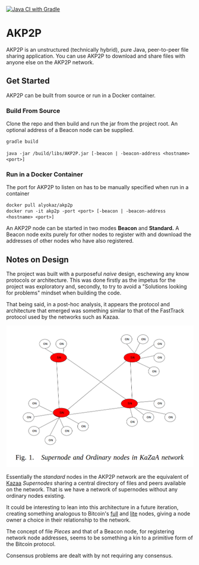 [![Java CI with Gradle](https://github.com/alyokaz/AKTorrent/actions/workflows/gradle.yml/badge.svg)](https://github.com/alyokaz/AKTorrent/actions/workflows/gradle.yml)

# AKP2P

AKP2P is an unstructured (technically hybrid), pure Java, peer-to-peer file sharing application. 
You can use AKP2P to download and share files with anyone else on the AKP2P network.

## Get Started

AKP2P can be built from source or run in a Docker container.

### Build From Source
Clone the repo and then build and run the jar from the project root. An optional address of a Beacon node can be 
supplied.

```
gradle build

java -jar /build/libs/AKP2P.jar [-beacon | -beacon-address <hostname> <port>]
```

### Run in a Docker Container
The port for AKP2P to listen on has to be manually specified when run in a container
```
docker pull alyokaz/akp2p
docker run -it akp2p -port <port> [-beacon | -beacon-address <hostname> <port>]
```

An AKP2P node can be started in two modes <b>Beacon</b> and <b>Standard.</b> A Beacon node exits purely
for other nodes to register with and download the addresses of other nodes who have also registered.

## Notes on Design

The project was built with a purposeful <i>naive</i> design, eschewing any know protocols or architecture. This was done firstly as the impetus for the project was
exploratory and, secondly, to try to avoid a "Solutions looking for problems" mindset when building the code.
<p>
That being said, in a post-hoc analysis, it appears the protocol and architecture that emerged was something similar to 
that of the FastTrack protocol used by the networks such as Kazaa. 
<p>
<img src="kazaa.png">

Essentially the <i>standard</i> nodes in the AKP2P network are the equivalent of 
<a href="https://cse.engineering.nyu.edu/~ross/papers/UnderstandingKaZaA.pdf">Kazaa</a> <i>Supernodes</i> 
sharing a central directory of files and peers available on the network. That is we have a network of 
supernodes without any ordinary nodes existing.
<p>
It could be interesting to lean into this architecture in a future iteration, creating something analogous 
to Bitcoin's <a href="https://en.bitcoin.it/wiki/Full_node">full</a> and 
<a href="https://en.bitcoin.it/wiki/Lightweight_node">lite</a> nodes, giving a node owner a choice in 
their relationship to the network. 
<p>
The concept of file <i>Pieces</i> and that of a Beacon node, for registering network node addresses, seems to 
be something a kin to a primitive form of the Bitcoin protocol.
<p>
Consensus problems are dealt with by not requiring any consensus.
